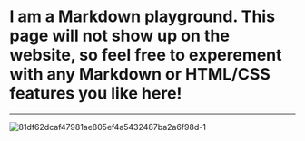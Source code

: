 # I am a Markdown playground. This page will not show up on the website, so feel free to experement with any Markdown or HTML/CSS features you like here!
<hr>

![81df62dcaf47981ae805ef4a5432487ba2a6f98d-1](https://github.com/user-attachments/assets/b90b81a0-9c5b-4910-809d-0651a3c7c199)











































































































































